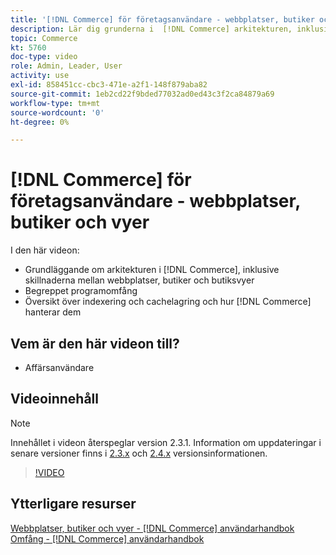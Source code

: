 ```yaml
---
title: '[!DNL Commerce] för företagsanvändare - webbplatser, butiker och vyer'
description: Lär dig grunderna i  [!DNL Commerce] arkitekturen, inklusive skillnaderna mellan webbplatser, butiker, butiksvyer och programomfång. Förstå indexering och cachning.
topic: Commerce
kt: 5760
doc-type: video
role: Admin, Leader, User
activity: use
exl-id: 858451cc-cbc3-471e-a2f1-148f879aba82
source-git-commit: 1eb2cd22f9bded77032ad0ed43c3f2ca84879a69
workflow-type: tm+mt
source-wordcount: '0'
ht-degree: 0%

---
```


# [!DNL Commerce] för företagsanvändare - webbplatser, butiker och vyer

I den här videon:

- Grundläggande om arkitekturen i [!DNL Commerce], inklusive skillnaderna mellan webbplatser, butiker och butiksvyer
- Begreppet programomfång
- Översikt över indexering och cachelagring och hur [!DNL Commerce] hanterar dem

## Vem är den här videon till?

- Affärsanvändare

## Videoinnehåll

>[!NOTE]
>
>Innehållet i videon återspeglar version 2.3.1. Information om uppdateringar i senare versioner finns i [ 2.3.x](https://devdocs.magento.com/guides/v2.3/release-notes/bk-release-notes.html) och [2.4.x](https://devdocs.magento.com/guides/v2.4/release-notes/bk-release-notes.html) versionsinformationen.

>[!VIDEO](https://video.tv.adobe.com/v/35945?quality=12&learn=on)

## Ytterligare resurser

[Webbplatser, butiker och vyer - [!DNL Commerce] användarhandbok](https://docs.magento.com/user-guide/stores/websites-stores-views.html)
[Omfång - [!DNL Commerce] användarhandbok](https://docs.magento.com/user-guide/configuration/scope.html)
